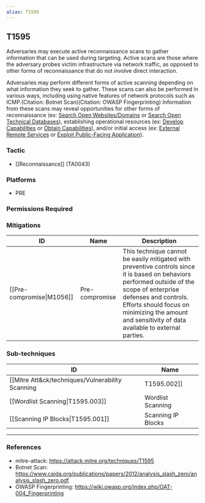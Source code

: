 ```yaml
---
alias: T1595
---
```


## T1595

Adversaries may execute active reconnaissance scans to gather information that can be used during targeting. Active scans are those where the adversary probes victim infrastructure via network traffic, as opposed to other forms of reconnaissance that do not involve direct interaction.

Adversaries may perform different forms of active scanning depending on what information they seek to gather. These scans can also be performed in various ways, including using native features of network protocols such as ICMP.(Citation: Botnet Scan)(Citation: OWASP Fingerprinting) Information from these scans may reveal opportunities for other forms of reconnaissance (ex: [Search Open Websites/Domains](https://attack.mitre.org/techniques/T1593) or [Search Open Technical Databases](https://attack.mitre.org/techniques/T1596)), establishing operational resources (ex: [Develop Capabilities](https://attack.mitre.org/techniques/T1587) or [Obtain Capabilities](https://attack.mitre.org/techniques/T1588)), and/or initial access (ex: [External Remote Services](https://attack.mitre.org/techniques/T1133) or [Exploit Public-Facing Application](https://attack.mitre.org/techniques/T1190)).


### Tactic
- [[Reconnaissance]] (TA0043)

### Platforms
- PRE

### Permissions Required

### Mitigations

| ID | Name | Description |
| --- | --- | --- |
| [[Pre-compromise\|M1056]] | Pre-compromise | This technique cannot be easily mitigated with preventive controls since it is based on behaviors performed outside of the scope of enterprise defenses and controls. Efforts should focus on minimizing the amount and sensitivity of data available to external parties. |

### Sub-techniques

| ID | Name |
| --- | --- |
| [[Mitre Att&ck/techniques/Vulnerability Scanning|T1595.002]] | Vulnerability Scanning |
| [[Wordlist Scanning\|T1595.003]] | Wordlist Scanning |
| [[Scanning IP Blocks\|T1595.001]] | Scanning IP Blocks |


---
### References

- mitre-attack: https://attack.mitre.org/techniques/T1595
- Botnet Scan: https://www.caida.org/publications/papers/2012/analysis_slash_zero/analysis_slash_zero.pdf
- OWASP Fingerprinting: https://wiki.owasp.org/index.php/OAT-004_Fingerprinting
